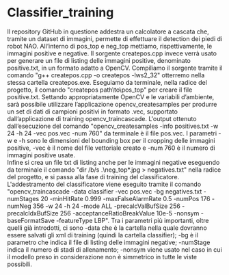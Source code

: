 # Classifier_training
Il repository GitHub in questione addestra un calcolatore a cascata che, tramite un dataset di immagini, permette di effettuare il detection dei piedi di robot NAO.
All’interno di pos_top e neg_top mettiamo, rispettivamente, le immagini positive e negative.
Il sorgente createpos.cpp invece verrà usato per generare un file di listing delle immagini positive, denominato positive.txt, in un formato adatto a OpenCV. 
Compiliamo il sorgente tramite il comando "g++ createpos.cpp -o createpos -lws2_32" otterremo nella stessa cartella createpos.exe.
Eseguiamo da terminale, nella radice del progetto, il comando "createpos path\to\pos_top" per creare il file positive.txt. 
Settando appropriatamente OpenCV e le variabili d’ambiente, sarà possibile utilizzare l’applicazione opencv_createsamples per produrre un set di dati di campioni positivi in formato .vec, supportato dall’applicazione di training opencv_traincascade. 
L'output ottenuto dall’esecuzione del comando "opencv_createsamples -info positives.txt -w 24 -h 24 -vec pos.vec -num 760" da terminale è il file pos.vec. I parametri -w e -h sono le dimensioni del bounding box per il cropping delle immagini positive, -vec è il nome del file vettoriale creato e -num 760 è il numero di immagini positive usate.  
Infine si crea un file txt di listing anche per le immagini negative eseguendo da terminale il comando "dir /b/s .\neg_top\*.jpg > negatives.txt" nella radice del progetto, e si passa alla fase di training del classificatore.
L'addestramento del classificatore viene eseguito tramite il comando "opencv_traincascade -data classifier -vec pos.vec -bg negatives.txt -numStages 20 -minHitRate 0.999 -maxFalseAlarmRate 0.5 -numPos 176 -numNeg 356 -w 24 -h 24 -mode ALL -precalcValBufSize 256 -precalcIdxBufSize 256 -acceptanceRatioBreakValue 10e-5 -nonsym -baseFormatSave -featureType LBP". Tra i parametri più importanti, oltre quelli già introdotti, ci sono -data che è la cartella nella quale dovranno essere salvati gli xml di training (quindi la cartella classifier); -bg è il parametro che indica il file di listing delle immagini negative; -numStage indica il numero di stadi di allenamento; -nonsym viene usato nel caso in cui il modello preso in considerazione non è simmetrico in tutte le viste possibili. 
